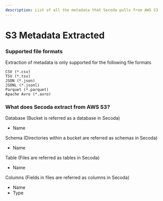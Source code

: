 ```yaml
---
description: List of all the metadata that Secoda pulls from AWS S3
---
```


# S3 Metadata Extracted

### Supported file formats

Extraction of metadata is only supported for the following file formats

```
CSV (*.csv)
TSV (*.tsv)
JSON (*.json)
JSONL (*.jsonl)
Parquet (*.parquet)
Apache Avro (*.avro)
```

### What does Secoda extract from AWS S3?&#x20;

Database (Bucket is referred as a database in Secoda)

* Name

Schema (Directories within a bucket are referred as schemas in Secoda)

* Name

Table (Files are referred as tables in Secoda)

* Name

Columns (Fields in files are referred as columns in Secoda)

* Name
* Type
